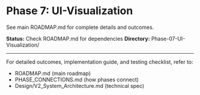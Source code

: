 # Phase 7: UI-Visualization

See main ROADMAP.md for complete details and outcomes.

**Status:** Check ROADMAP.md for dependencies
**Directory:** Phase-07-UI-Visualization/

---

For detailed outcomes, implementation guide, and testing checklist, refer to:
- ROADMAP.md (main roadmap)
- PHASE_CONNECTIONS.md (how phases connect)
- Design/V2_System_Architecture.md (technical spec)


